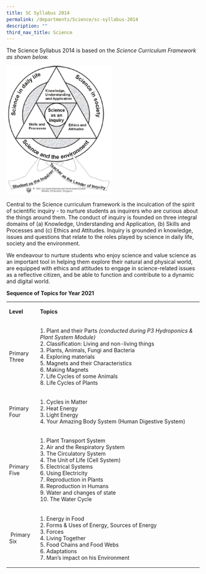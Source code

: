 ```yaml
---
title: SC Syllabus 2014
permalink: /departments/Science/sc-syllabus-2014
description: ""
third_nav_title: Science
---
```

<p>The Science Syllabus 2014 is based on the&nbsp;<em class="">Science Curriculum Framework as shown below.</em></p>

<img src="/images/2021%20SCI%20-%20pic%201.png" 
     style="width:55%">

<p>Central to the Science curriculum framework is the inculcation of the spirit of scientific inquiry - to nurture students as inquirers who are curious about the things around them. The conduct of inquiry is founded on three integral domains of (a) Knowledge, Understanding and Application, (b) Skills and Processes and (c) Ethics and Attitudes. Inquiry is grounded in knowledge, issues and questions that relate to the roles played by science in daily life, society and the environment.</p>
<p>We endeavour to nurture students who enjoy science and value science as an important tool in helping them explore their natural and physical world, are equipped with ethics and attitudes to engage in science-related issues as a reflective citizen, and be able to function and contribute to a dynamic and digital world.</p>
<p><strong>Sequence of Topics for Year 2021</strong></p>
<table width="0">
<tbody>
<tr>
<td width="71">
<p><strong>Level</strong></p>
</td>
<td width="516">
<p><strong>Topics</strong></p>
</td>
</tr>
<tr>
<td width="71">
<p>Primary Three</p>
</td>
<td width="516">
<p>1. Plant and their Parts&nbsp;<em>(conducted during P3 Hydroponics &amp; Plant System Module)</em><br />2. Classification: Living and non-living things<br />3. Plants, Animals, Fungi and Bacteria<br />4. Exploring materials<br />5. Magnets and their Characteristics<br />6. Making Magnets<br />7. Life Cycles of some Animals<br />8. Life Cycles of Plants</p>
</td>
</tr>
<tr>
<td width="71">
<p>Primary Four</p>
</td>
<td width="516">
<p>1. Cycles in Matter<br />2. Heat Energy<br />3. Light Energy<br />4. Your Amazing Body System (Human Digestive System)</p>
</td>
</tr>
<tr>
<td width="71">
<p>Primary Five</p>
</td>
<td width="516">
<p>1. Plant Transport System<br />2. Air and the Respiratory System<br />3. The Circulatory System<br />4. The Unit of Life (Cell System)<br />5. Electrical Systems<br />6. Using Electricity<br />7. Reproduction in Plants<br />8. Reproduction in Humans<br />9. Water and changes of state<br />10. The Water Cycle</p>
</td>
</tr>
<tr>
<td width="71">
<p>&nbsp;Primary Six</p>
</td>
<td width="516">
<p>1. Energy in Food<br />2. Forms &amp; Uses of Energy, Sources of Energy<br />3. Forces<br />4. Living Together<br />5. Food Chains and Food Webs<br />6. Adaptations<br />7. Man&rsquo;s impact on his Environment</p>
</td>
</tr>
</tbody>
</table>